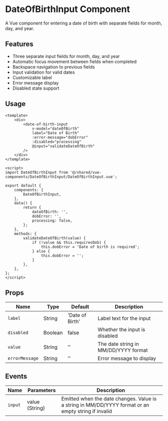 # DateOfBirthInput Component

A Vue component for entering a date of birth with separate fields for month, day, and year.

## Features

-   Three separate input fields for month, day, and year
-   Automatic focus movement between fields when completed
-   Backspace navigation to previous fields
-   Input validation for valid dates
-   Customizable label
-   Error message display
-   Disabled state support

## Usage

```vue
<template>
    <div>
        <date-of-birth-input
            v-model="dateOfBirth"
            label="Date of Birth"
            :error-message="dobError"
            :disabled="processing"
            @input="validateDateOfBirth"
        />
    </div>
</template>

<script>
import DateOfBirthInput from '@/shared/vue-components/DateOfBirthInput/DateOfBirthInput.vue';

export default {
    components: {
        DateOfBirthInput,
    },
    data() {
        return {
            dateOfBirth: '',
            dobError: '',
            processing: false,
        };
    },
    methods: {
        validateDateOfBirth(value) {
            if (!value && this.requiresDob) {
                this.dobError = 'Date of birth is required';
            } else {
                this.dobError = '';
            }
        },
    },
};
</script>
```

## Props

| Name           | Type    | Default         | Description                          |
| -------------- | ------- | --------------- | ------------------------------------ |
| `label`        | String  | 'Date of Birth' | Label text for the input             |
| `disabled`     | Boolean | false           | Whether the input is disabled        |
| `value`        | String  | ''              | The date string in MM/DD/YYYY format |
| `errorMessage` | String  | ''              | Error message to display             |

## Events

| Name    | Parameters     | Description                                                                                         |
| ------- | -------------- | --------------------------------------------------------------------------------------------------- |
| `input` | value (String) | Emitted when the date changes. Value is a string in MM/DD/YYYY format or an empty string if invalid |
